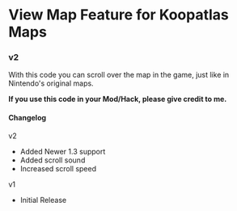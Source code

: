 # View Map Feature for Koopatlas Maps
### v2
With this code you can scroll over the map in the game, 
just like in Nintendo's original maps.

**If you use this code in your Mod/Hack, please give credit to me.**

#### Changelog

v2
- Added Newer 1.3 support
- Added scroll sound
- Increased scroll speed

v1
- Initial Release